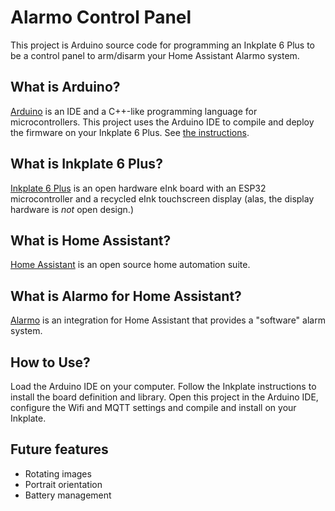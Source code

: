 # Alarmo Control Panel

This project is Arduino source code for programming an Inkplate 6 Plus to be
a control panel to arm/disarm your Home Assistant Alarmo system.

## What is Arduino?

[Arduino](https://arduino.cc) is an IDE and a C++-like programming language for
microcontrollers. This project uses the Arduino IDE to compile and deploy
the firmware on your Inkplate 6 Plus. See [the instructions](https://inkplate.readthedocs.io/en/latest/get-started.html#arduino).

## What is Inkplate 6 Plus?

[Inkplate 6 Plus](https://www.crowdsupply.com/soldered/inkplate-6plus)
is an open hardware eInk board with an ESP32 microcontroller
and a recycled eInk touchscreen display (alas, the display hardware is *not*
open design.)

## What is Home Assistant?

[Home Assistant](hass.io) is an open source home automation suite.

## What is Alarmo for Home Assistant?

[Alarmo](https://github.com/nielsfaber/alarmo) is an integration for Home
Assistant that provides a "software" alarm system.

## How to Use?

Load the Arduino IDE on your computer. Follow the Inkplate instructions to
install the board definition and library. Open this project in the Arduino
IDE, configure the Wifi and MQTT settings  and compile and install on your
Inkplate.

## Future features

* Rotating images
* Portrait orientation
* Battery management
